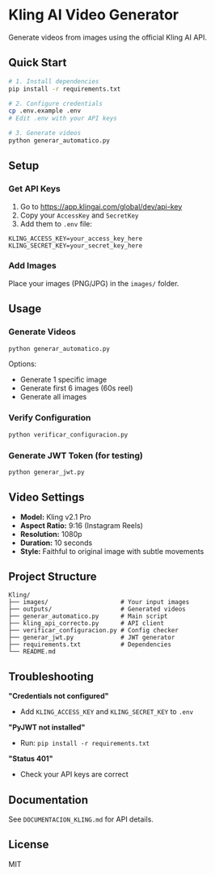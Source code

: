 # Kling AI Video Generator

Generate videos from images using the official Kling AI API.

## Quick Start

```bash
# 1. Install dependencies
pip install -r requirements.txt

# 2. Configure credentials
cp .env.example .env
# Edit .env with your API keys

# 3. Generate videos
python generar_automatico.py
```

## Setup

### Get API Keys

1. Go to https://app.klingai.com/global/dev/api-key
2. Copy your `AccessKey` and `SecretKey`
3. Add them to `.env` file:

```env
KLING_ACCESS_KEY=your_access_key_here
KLING_SECRET_KEY=your_secret_key_here
```

### Add Images

Place your images (PNG/JPG) in the `images/` folder.

## Usage

### Generate Videos

```bash
python generar_automatico.py
```

Options:
- Generate 1 specific image
- Generate first 6 images (60s reel)
- Generate all images

### Verify Configuration

```bash
python verificar_configuracion.py
```

### Generate JWT Token (for testing)

```bash
python generar_jwt.py
```

## Video Settings

- **Model:** Kling v2.1 Pro
- **Aspect Ratio:** 9:16 (Instagram Reels)
- **Resolution:** 1080p
- **Duration:** 10 seconds
- **Style:** Faithful to original image with subtle movements

## Project Structure

```
Kling/
├── images/                    # Your input images
├── outputs/                   # Generated videos
├── generar_automatico.py      # Main script
├── kling_api_correcto.py      # API client
├── verificar_configuracion.py # Config checker
├── generar_jwt.py             # JWT generator
├── requirements.txt           # Dependencies
└── README.md
```

## Troubleshooting

**"Credentials not configured"**
- Add `KLING_ACCESS_KEY` and `KLING_SECRET_KEY` to `.env`

**"PyJWT not installed"**
- Run: `pip install -r requirements.txt`

**"Status 401"**
- Check your API keys are correct

## Documentation

See `DOCUMENTACION_KLING.md` for API details.

## License

MIT
